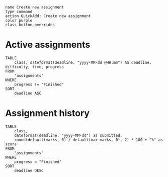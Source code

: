 
```button
name Create new assignment
type command
action QuickAdd: Create new assignment
color purple
class button-overrides
```

# Active assignments
```dataview
TABLE
	class, dateformat(deadline, "yyyy-MM-dd @HH:mm") AS deadline, difficulty, time, progress
FROM
	"assignments"
WHERE
	progress != "Finished"
SORT
	deadline ASC
```

# Assignment history
```dataview
TABLE
	class,
	dateformat(deadline, "yyyy-MM-dd") as submitted,
	round(default(marks, 0) / default(max-marks, 0), 2) * 100 + "%" as score
FROM
	"assignments"
WHERE
	progress = "Finished"
SORT
	deadline DESC
```